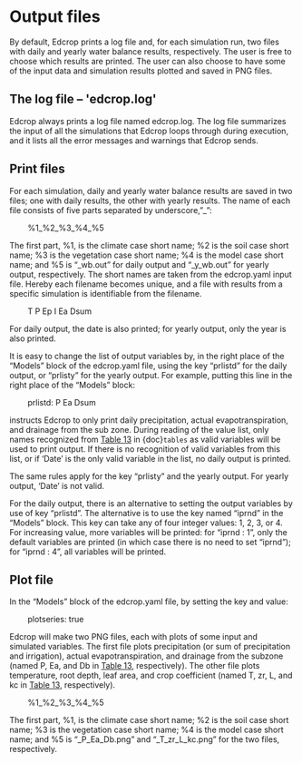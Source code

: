 # Output files
By default, Edcrop prints a log file and, for each simulation run, two files with daily and yearly water balance results, respectively. The user is free to choose which results are printed. The user can also choose to have some of the input data and simulation results plotted and saved in PNG files.

## The log file – 'edcrop.log'
Edcrop always prints a log file named edcrop.log. The log file summarizes the input of all the simulations that Edcrop loops through during execution, and it lists all the error messages and warnings that Edcrop sends.

## Print files
For each simulation, daily and yearly water balance results are saved in two files; one with daily results, the other with yearly results. The name of each file consists of five parts separated by underscore,”_”:

&ensp;&ensp;&ensp;&ensp; %1_%2_%3_%4_%5

The first part, %1, is the climate case short name; %2 is the soil case short name; %3 is the vegetation case short name; %4 is the model case short name; and %5 is “_wb.out” for daily output and “_y_wb.out” for yearly output, respectively. The short names are taken from the edcrop.yaml input file. Hereby each filename becomes unique, and a file with results from a specific simulation is identifiable from the filename.


&ensp;&ensp;&ensp;&ensp; T P Ep I Ea Dsum

For daily output, the date is also printed; for yearly output, only the year is also printed.

It is easy to change the list of output variables by, in the right place of the “Models” block of the edcrop.yaml file, using the key “prlistd” for the daily output, or “prlisty” for the yearly output. For example, putting this line in the right place of the “Models” block:

&ensp;&ensp;&ensp;&ensp; prlistd: P Ea Dsum

instructs Edcrop to only print daily precipitation, actual evapotranspiration, and drainage from the sub zone. During reading of the value list, only names recognized from [Table 13](tables.md#table13) in {doc}`tables` as valid variables will be used to print output. If there is no recognition of valid variables from this list, or if ‘Date’ is the only valid variable in the list, no daily output is printed.

The same rules apply for the key “prlisty” and the yearly output. For yearly output, ‘Date’ is not valid.

For the daily output, there is an alternative to setting the output variables by use of key “prlistd”. The alternative is to use the key named “iprnd” in the “Models” block. This key can take any of four integer values: 1, 2, 3, or 4. For increasing value, more variables will be printed: for “iprnd : 1”, only the default variables are printed (in which case there is no need to set “iprnd”); for “iprnd : 4”, all variables will be printed.

## Plot file

In the “Models” block of the edcrop.yaml file, by setting the key and value:

&ensp;&ensp;&ensp;&ensp; plotseries: true

Edcrop will make two PNG files, each with plots of some input and simulated variables. The first file plots precipitation (or sum of precipitation and irrigation), actual evapotranspiration, and drainage from the subzone (named P, Ea, and Db in [Table 13](tables.md#table13), respectively). The other file plots temperature, root depth, leaf area, and crop coefficient (named T, zr, L, and kc in [Table 13](tables.md#table13), respectively).

&ensp;&ensp;&ensp;&ensp; %1_%2_%3_%4_%5

The first part, %1, is the climate case short name; %2 is the soil case short name; %3 is the vegetation case short name; %4 is the model case short name; and %5 is “_P_Ea_Db.png” and “_T_zr_L_kc.png” for the two files, respectively.